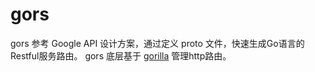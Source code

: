 # gors 
gors 参考 Google API 设计方案，通过定义 proto 文件，快速生成Go语言的Restful服务路由。
gors 底层基于 [gorilla](http://github.com/gorilla/mux) 管理http路由。